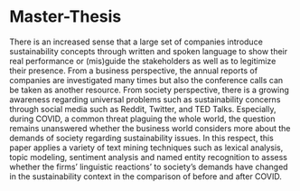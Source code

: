 # Master-Thesis

There is an increased sense that a large set of companies introduce
sustainability concepts through written and spoken language to
show their real performance or (mis)guide the stakeholders as well
as to legitimize their presence. From a business perspective, the
annual reports of companies are investigated many times but also
the conference calls can be taken as another resource. From society
perspective, there is a growing awareness regarding universal
problems such as sustainability concerns through social media such
as Reddit, Twitter, and TED Talks. Especially, during COVID, a
common threat plaguing the whole world, the question remains
unanswered whether the business world considers more about the
demands of society regarding sustainability issues. In this respect,
this paper applies a variety of text mining techniques such as lexical
analysis, topic modeling, sentiment analysis and named entity
recognition to assess whether the firms’ linguistic reactions’ to
society’s demands have changed in the sustainability context in the
comparison of before and after COVID.
